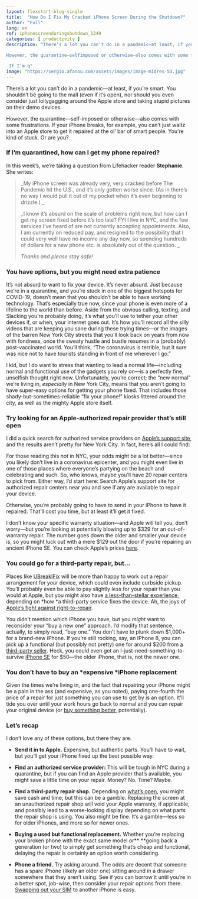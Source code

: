 ```yaml
---
layout: flexstart-blog-single
title:  "How Do I Fix My Cracked iPhone Screen During the Shutdown?"
author: "Full"
lang: en
ref: iphonescreenduringshutdown_1249
categories: [ productivity ]
description: "There’s a lot you can’t do in a pandemic—at least, if you’re smart. You shouldn’t be going to the mall even if it’s open, nor should you even consider just lollygagging around the Apple store and taking stupid pictures on their demo devices. 

However, the quarantine—selfimposed or otherwise—also comes with some frustrations. If your iPhone breaks, for example, you can’t just waltz into an Apple store to get it repaired at the ol’ bar of smart people. You’re kind of stuck. Or are you?

 If I’m q"
image: "https://sergio.afanou.com/assets/images/image-midres-53.jpg"
---
```


There’s a lot you can’t do in a pandemic—at least, if you’re smart. You shouldn’t be going to the mall (even if it’s open), nor should you even consider just lollygagging around the Apple store and taking stupid pictures on their demo devices.

However, the quarantine—self-imposed or otherwise—also comes with some frustrations. If your iPhone breaks, for example, you can’t just waltz into an Apple store to get it repaired at the ol’ bar of smart people. You’re kind of stuck. Or are you?

### If I’m quarantined, how can I get my phone repaired?

In this week’s, we’re taking a question from Lifehacker reader **Stephanie**. She writes:

> _My iPhone screen was already very, very cracked before The Pandemic hit the U.S., and it’s only gotten worse since. (As in there’s no way I would pull it out of my pocket when it’s even beginning to drizzle.) _
>
> _I know it’s absurd on the scale of problems right now, but how can I get my screen fixed before it’s too late? FYI I live in NYC, and the few services I’ve heard of are not currently accepting appointments. Also, I am currently on reduced pay, and resigned to the possibility that I could very well have no income any day now, so spending hundreds of dollars for a new phone etc. is absolutely out of the question. _
>
> _Thanks and please stay safe!_

### You have options, but you might need extra patience

It’s not absurd to want to fix your device. It’s never absurd. Just because we’re in a quarantine, and you’re stuck in one of the biggest hotspots for COVID-19, doesn’t mean that you shouldn’t be able to have working technology. That’s especially true now, since your phone is even more of a lifeline to the world than before. Aside from the obvious calling, texting, and Slacking you’re probably doing, it’s what you’ll use to tether your other devices if, or when, your internet goes out. It’s how you’ll record all the silly videos that are keeping you sane during these trying times—or the images of the barren New York City streets that you’ll look back on years from now with fondness, once the sweaty hustle and bustle resumes in a (probably) post-vaccinated world. You’ll think, “The coronavirus is terrible, but it sure was nice not to have tourists standing in front of me wherever I go.”

I kid, but I do want to stress that wanting to lead a normal life—including normal and functional use of the gadgets you rely on—is a perfectly fine, unselfish thought right now. Unfortunately, you’re correct; the “new normal” we’re living in, _especially_ in New York City, means that you aren’t going to have super-easy options for getting your phone fixed. That includes those shady-but-sometimes-reliable “fix your phone!” kiosks littered around the city, as well as the mighty Apple store itself.

### Try looking for an Apple-authorized repair provider that’s still open

I did a quick search for authorized service providers on [Apple’s support site](https://getsupport.apple.com/), and the results aren’t pretty for New York City. In fact, here’s all I could find:

For those reading this _not_ in NYC, your odds might be a lot better—since you likely don’t live in a coronavirus epicenter, and you might even live in one of those places where everyone’s partying on the beach and celebrating and such. So, who knows, maybe you’ll have 20 repair centers to pick from. Either way, I’d start here: Search Apple’s support site for authorized repair centers near you and see if any are available to repair your device.

Otherwise, you’re probably going to have to send in your iPhone to have it repaired. That’ll cost you time, but at least it’ll get it fixed.

I don’t know your specific warranty situation—and Apple will tell you, don’t worry—but you’re looking at potentially blowing up to $329 for an out-of-warranty repair. The number goes down the older and smaller your device is, so you might luck out with a mere $129 out the door if you’re repairing an ancient iPhone SE. You can check Apple’s prices [here](https://support.apple.com/iphone/repair/service).

### You could go for a third-party repair, but...

Places like [UBreakIFix](https://www.ubreakifix.com/) will be more than happy to work out a repair arrangement for your device, which could even include curbside pickup. You’ll probably even be able to pay slightly less for your repair than you would at Apple, but you might also have [a less-than-stellar experience](https://www.reddit.com/r/mobilerepair/comments/8tksf4/review_of_ubreakifix_for_iphone_screen_repair/), depending on *how *a third-party service fixes the device. Ah, the joys of [Apple’s fight against right-to-repair](https://support.apple.com/en-us/HT210321).

You didn’t mention which iPhone you have, but you _might_ want to reconsider your “buy a new one” approach. I’d modify that sentence, actually, to simply read, “buy one.” You don’t have to plunk down $1,000+ for a brand-new iPhone. If you’re still rocking, say, an iPhone 8, you can pick up a functional (but possibly not pretty) one for around $200 from [a third-party seller](https://swappa.com/buy/apple-iphone-8). Heck, you could even get an I-just-need-something-to-survive [iPhone SE](https://swappa.com/buy/apple-iphone-se) for $50—the older iPhone, that is, not the newer one.

### You don’t have to buy an *expensive *iPhone replacement

Given the times we’re living in, and the fact that repairing your iPhone might be a pain in the ass (and expensive, as you noted), paying one-fourth the price of a repair for just something you can use to get by is an option. It’ll tide you over until your work hours go back to normal and you can repair your original device (or [buy something better](https://lifehacker.com/is-the-new-iphone-se-worth-the-upgrade-1842902293), potentially).

### Let’s recap

I don’t love any of these options, but there they are.

- **Send it in to Apple.** Expensive, but authentic parts. You’ll have to wait, but you’ll get your iPhone fixed up the best possible way.
- **Find an authorized service provider:** This will be tough in NYC during a quarantine, but if you can find an Apple provider that’s available, you might save a little time on your repair. Money? No. Time? Maybe.
- **Find a third-party repair shop.** Depending on [what’s open](https://www.rossmanngroup.com/iphone-screen-repair/), you might save cash and time, but this can be a gamble. Replacing the screen at an unauthorized repair shop will void your Apple warranty, if applicable, and possibly lead to a worse-looking display depending on what parts the repair shop is using. You also might be fine. It’s a gamble—less so for older iPhones, and more so for newer ones.
- **Buying a used but functional replacement.** Whether you’re replacing your broken phone with the exact same model or\*\* \*\*going back a generation (or two) to simply get something that’s cheap and functional, delaying the repair is certainly an option worth considering.

- **Phone a friend.** Try asking around. The odds are decent that someone has a spare iPhone (likely an older one) sitting around in a drawer somewhere that they aren’t using. See if you can borrow it until you’re in a better spot, job-wise, then consider your repair options from there. [Swapping out your SIM](https://lifehacker.com/how-to-switch-out-and-store-your-sim-card-when-you-tr-1833493687) to another iPhone is easy.
